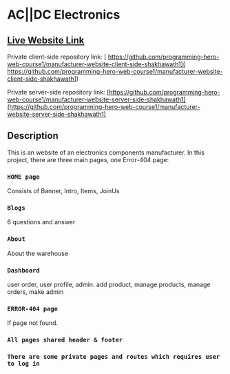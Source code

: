 # AC||DC Electronics

## [Live Website Link](https://ac-dc-6da0a.web.app/)

Private client-side repository link: [ https://github.com/programming-hero-web-course1/manufacturer-website-client-side-shakhawath1]( https://github.com/programming-hero-web-course1/manufacturer-website-client-side-shakhawath1)

Private server-side repository link: [https://github.com/programming-hero-web-course1/manufacturer-website-server-side-shakhawath1](https://github.com/programming-hero-web-course1/manufacturer-website-server-side-shakhawath1)

## Description
This is an website of an electronics components manufacturer.
In this project, there are three main pages, one Error-404 page:

### `HOME page`

Consists of Banner, Intro, Items, JoinUs

### `Blogs`

6 questions and answer

### `About`

About the warehouse

### `Dashboard`

user order, user profile, admin: add product, manage products, manage orders, make admin

### `ERROR-404 page`

If page not found.

### `All pages shared header & footer`

### `There are some private pages and routes which requires user to log in`

